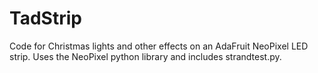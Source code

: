# TadStrip
Code for Christmas lights and other effects on an AdaFruit NeoPixel LED strip.
Uses the NeoPixel python library and includes strandtest.py.
